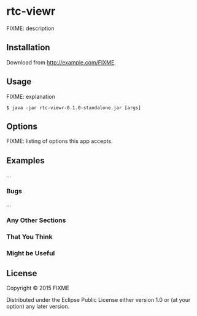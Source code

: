 # rtc-viewr

FIXME: description

## Installation

Download from http://example.com/FIXME.

## Usage

FIXME: explanation

    $ java -jar rtc-viewr-0.1.0-standalone.jar [args]

## Options

FIXME: listing of options this app accepts.

## Examples

...

### Bugs

...

### Any Other Sections
### That You Think
### Might be Useful

## License

Copyright © 2015 FIXME

Distributed under the Eclipse Public License either version 1.0 or (at
your option) any later version.
